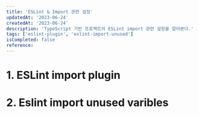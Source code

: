 ```yaml
---
title: 'ESLint & Import 관련 설정'
updatedAt: '2023-06-24'
createdAt: '2023-06-24'
description: 'TypeScript 기반 프로젝트의 ESLint import 관련 설정을 알아본다.'
tags: ['eslint-plugin', 'eslint-import-unused']
isCompleted: false
reference:
---
```


# 1. ESLint import plugin

# 2. Eslint import unused varibles
